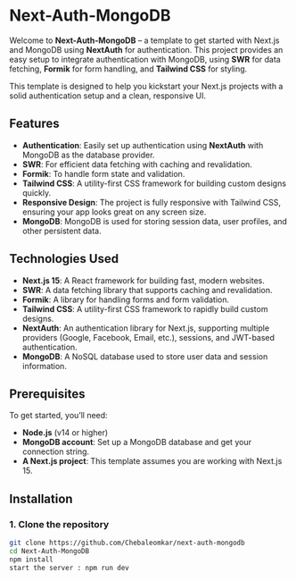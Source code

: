 # Next-Auth-MongoDB

Welcome to **Next-Auth-MongoDB** – a template to get started with Next.js and MongoDB using **NextAuth** for authentication. This project provides an easy setup to integrate authentication with MongoDB, using **SWR** for data fetching, **Formik** for form handling, and **Tailwind CSS** for styling.

This template is designed to help you kickstart your Next.js projects with a solid authentication setup and a clean, responsive UI.

## Features

- **Authentication**: Easily set up authentication using **NextAuth** with MongoDB as the database provider.
- **SWR**: For efficient data fetching with caching and revalidation.
- **Formik**: To handle form state and validation.
- **Tailwind CSS**: A utility-first CSS framework for building custom designs quickly.
- **Responsive Design**: The project is fully responsive with Tailwind CSS, ensuring your app looks great on any screen size.
- **MongoDB**: MongoDB is used for storing session data, user profiles, and other persistent data.

## Technologies Used

- **Next.js 15**: A React framework for building fast, modern websites.
- **SWR**: A data fetching library that supports caching and revalidation.
- **Formik**: A library for handling forms and form validation.
- **Tailwind CSS**: A utility-first CSS framework to rapidly build custom designs.
- **NextAuth**: An authentication library for Next.js, supporting multiple providers (Google, Facebook, Email, etc.), sessions, and JWT-based authentication.
- **MongoDB**: A NoSQL database used to store user data and session information.

## Prerequisites

To get started, you’ll need:

- **Node.js** (v14 or higher)
- **MongoDB account**: Set up a MongoDB database and get your connection string.
- **A Next.js project**: This template assumes you are working with Next.js 15.

## Installation

### 1. Clone the repository

```bash
git clone https://github.com/Chebaleomkar/next-auth-mongodb
cd Next-Auth-MongoDB
npm install
start the server : npm run dev 
```
